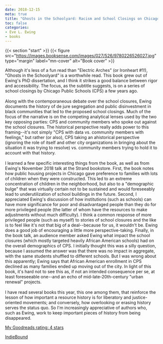 ```yaml
---
date: 2018-12-15
meta: true
title: "Ghosts in the Schoolyard: Racism and School Closings on Chicago's South Side"
toc: false
categories:
- Eve L. Ewing
- books
---
```


{{< section "start" >}}
{{< figure src="https://images.booksense.com/images/027/526/9780226526027.jpg" type="margin" label="mn-cover" alt="Book cover" >}}

Although it's less of a fun read than "Electric Arches" (or Ironheart #1!), "Ghosts in the Schoolyard" is a worthwhile read. This book grew out of Ewing's PhD dissertation, and I think it strikes a good balance between rigor and accessibility. The focus, as the subtitle suggests, is on a series of school closings by Chicago Public Schools (CPS) a few years ago.<br /><br />Along with the contemporaneous debate over the school closures, Ewing documents the history of de jure segregation and public disinvestment in black communities that led to the proposed school closings. Much of the focus of the narrative is on the competing analytical lenses used by the two key opposing parties: CPS and community members who spoke out against the school closures. The historical perspective really adds power to this framing--it's not simply "CPS with data vs. community members with feelings," but rather (or also), CPS taking an ahistorical perspective (ignoring the role of itself and other city organizations in bringing about the situation it was trying to resolve) vs. community members trying to hold it to account with that history. <br /><br />I learned a few specific interesting things from the book, as well as from Ewing's November 2018 talk at the Strand bookstore. First, the book notes how public housing projects in Chicago gave preference to families with lots of children when they were constructed. This led to an extreme concentration of children in the neighborhood, but also to a "demographic bulge" that was virtually certain not to be sustained and would foreseeably lead to underutilization of school buildings in the future. Second, I appreciated Ewing's discussion of how institutions (such as schools) can have more significance for poor and disadvantaged people than they do for more privileged people (the latter of whom have the resources to make adjustments without much difficulty). I think a common response of more privileged people (such as myself) to stories of school closures and the like is to feel like it's not that big of a deal--because for us, it wouldn't be. Ewing does a good job of encouraging a little more perspective-taking. Finally, in the book talk, an audience member asked Ewing what impact the school closures (which mostly targeted heavily African American schools) had on the overall demographics of CPS. I initially thought this was a silly question, because I assumed the answer was that there was no impact in aggregate, with the same students shuffled to different schools. But I was wrong about this apparently; Ewing says that African American enrollment in CPS declined as many families ended up moving out of the city. In light of this book, it's hard not to see this as, if not an intended consequence per se, at least foreseeable one--and an echo of mid-late-20th-century "urban renewal" projects.<br /><br />I have read several books this year, this one among them, that reinforce the lesson of how important a resource history is for liberatory and justice-oriented movements; and conversely, how overlooking or erasing history serves the status quo. So I'm increasingly appreciative of authors who, such as Ewing, work to keep important pieces of history from being disappeared.

[My Goodreads rating: 4 stars](https://www.goodreads.com/review/show/2620762477)  

[IndieBound](https://www.indiebound.org/book/9780226526027)
